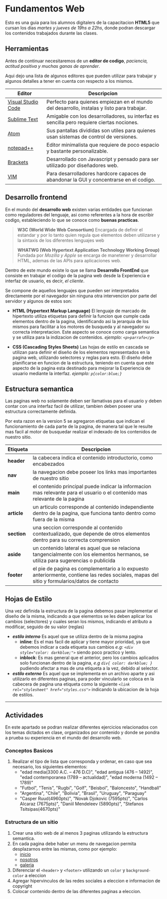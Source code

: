 # Fundamentos Web

Esto es una guia para los alumnos digitalers de la capacitacion __HTML5__ que cursan los dias _martes y jueves de 19hs a 22hs_, donde podran descargar los contenidos trabajados durante las clases.

## Herramientas

Antes de continuar necesitaremos de un __editor de codigo__, _paciencia, actitud positiva y muchas ganas de aprender_.

Aqui dejo una lista de algunos editores que pueden utilizar para trabajar y algunos detalles a tener en cuenta con respecto a los mismos.

|Editor | Descripcion |
|--|--|
| [Visual Studio Code](https://code.visualstudio.com) | Perfecto para quienes empiezan en el mundo del desarrollo, instalas y listo para trabajar. |
| [Sublime Text](https://sublimetext.com) | Amigable con los desarrolladores, su interfaz es sencilla pero requiere ciertas nociones. |
| [Atom](https://atom.io) | Sus pantallas divididas son utiles para quienes usan sistemas de control de versiones. |
| [notepad++](https://notepad-plus-plus.org/) | Editor minimalista que requiere de poco espacio y bastante personalizable. |
| [Brackets](https://brackets.io) | Desarrollado con Javascript y pensado para ser utilizado por diseñadores web. |
| [VIM](https://www.vim.org/) | Para desarrolladores hardcore capaces de abandonar la GUI y concentrarse en el codigo. |

## Desarrollo frontend

En el mundo del __desarrollo web__ existen varias entidades que funcionan como reguladores del lenguaje, asi como referentes a la hora de escribir codigo, estableciendo lo que se conoce como __buenas practicas__.

> __W3C (World Wide Web Consortium)__ Encargada de definir el estandar y por lo tanto quien regula que elementos deben utilizarse y la sintaxis de los diferentes lenguajes web
>
> __WHATWG (Web Hypertext Application Technology Working Group)__ Fundada por _Mozilla y Apple_ se encarga de manetener y desarrollar HTML, ademas de las APIs para aplicaciones web.

Dentro de este mundo existe lo que se llama __Desarrollo FrontEnd__ que consiste en trabajar el codigo de la pagina web desde la Experiencia e interfaz de usuario, es decir, _el cliente_.

Se compone de aquellos lenguajes que pueden ser interpretados directamente por el navegador sin ninguna otra intervencion por parte del servidor y algunos de estos son:

* __HTML (Hypertext Markup Language)__ El lenguaje de marcado de hipertexto utiliza etiquetas para definir la funcion que cumple cada elementos dentro de la pagina, identificando asi la jerarquia de los mismos para facilitar a los motores de busqueda y al navegador su correcta interpretacion. Este aspecto se conoce como carga semantica y se utiliza para la indizacion de contenidos.
_ejemplo: `<p>parrafo</p>`_

* __CSS (Cascading Styles Sheets)__ Las hojas de estilo en cascada se utilizan para definir el diseño de los elementos representados en la pagina web, utilizando selectores y reglas para esto. El diseño debe planificarse en funcion de la estructura, teniendo en cuenta que este aspecto de la pagina esta destinado para mejorar la Experiencia de usuario mediante la interfaz.
_ejemplo: `p{color:blue;}`_

## Estructura semantica

Las paginas web no solamente deben ser llamativas para el usuario y deben contar con una interfaz facil de utilizar, tambien deben poseer una estructura correctamente definida.

Por esta razon en la version 5 se agregaron etiquetas que indican el funcionamiento de cada parte de la pagina, de manera tal que le resulte mas facil al motor de busquedar realizar el indexado de los contenidos de nuestro sitio.

| Etiqueta | Descripcion |
|--|--|
| **header** | la cabecera indica el contenido introductorio, como encabezados |
| **nav** | la navegacion debe poseer los links mas importantes de nuestro sitio |
| **main** | el contenido principal puede indicar la informacion mas relevante para el usuario o el contenido mas relevante de la pagina |
| **article** | un articulo corresponde al contenido independiente dentro de la pagina, que funciona tanto dentro como fuera de la misma |
| **section** | una seccion corresponde al contenido contextualizado, que depende de otros elementos dentro para su correcta comprension |
| **aside** | un contenido lateral es aquel que se relaciona tangencialmente con los elementos hermanos, se utiliza  para sugerencias o publicida |
| **footer** | el pie de pagina es complementario a lo expuesto anteriormente, contiene las redes sociales, mapas del sitio y formularios/datos de contacto |

## Hojas de Estilo

Una vez definida la estructura de la pagina debemos pasar implementar el diseño de la misma, indicando a que elementos se les deben aplicar los cambios (selectores) y cuales seran los mismos, indicando el atributo a modificar, seguido de su valor (reglas)

* **_estilo interno_** Es aquel que se utiliza dentro de la misma pagina
    * **inline**: Es el mas facil de aplicar y tiene mayor prioridad, ya que debemos indicar a cada etiqueta sus cambios _e.g: `<div style="color: darkblue;">`_ siendo poco practico y lento.
    * **inblock**: Es mas general que el anterior, pero los cambios aplicados solo funcionan dentro de la pagina, _e.g `div{ color: darkblue; }`_ pudiendo afectar a mas de una etiqueta a la vez, debido al selector.
* **_estilo externo_** Es aquel que se implementa en un archivo aparte y asi utilizarlo en diferentes paginas, para poder vincularlo se coloca en la cabecera de pagina una etiqueta como la siguiente _`<link rel="stylesheet" href="styles.css">`_ indicando la ubicacion de la hoja de estilos.

___

## Actividades

En este apartado se podran realizar diferentes ejercicios relacionados con los temas dictados en clase, organizados por contenido y donde se pondra a prueba su experiencia en el mundo del desarrollo web.

### Conceptos Basicos

1. Realizar el tipo de lista que corresponda y ordenar, en caso que sea necesario, los siguientes elementos:
   * "edad media(3300 A.C. – 476 D.C)",  "edad antigua (476 – 1492)", "edad contemporanea (1789 – actualidad)", "edad moderna (1492 – 1789)"
   * "Futbol", "Tenis", "Rugbi", "Golf", "Beisbol", "Baloncesto", "Handball"
   * "Argentina", "Chile", "Bolivia", "Brasil", "Uruguay", "Paraguay"
   * "Casper Ruud(4960pts)", "Novak Djokovic (7595pts)", "Carlos Alcaraz (7675pts)", "Daniil Mendeleev (5890pts)", "Stefanos Tsitsipas(4670pts)"

### Estructura de un sitio
1. Crear una sitio web de al menos 3 paginas utilizando la estructura semantica.
2. En cada pagina debe haber un menu de navegacion permita desplazarnos entre las mismas, como por ejemplo:
   * [inicio](index.html)
   * [nosotros](about.html)
   * [galeria](gallery.html)
3. Diferenciar el `<header>` y `<footer>` utilizando un `color` y `background-color` a eleccion
4. Agregar hipervinculos de las redes sociales a eleccion e informacion de copyright
5. Colocar contenido dentro de las diferentes paginas a eleccion.
